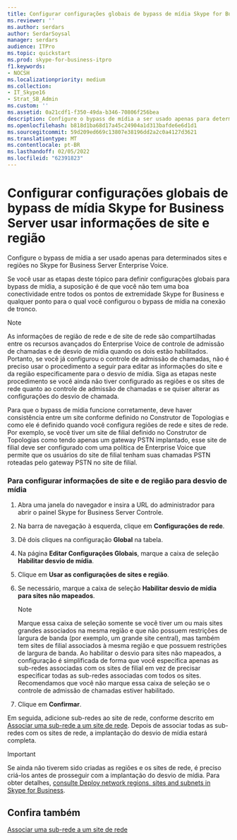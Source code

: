 ```yaml
---
title: Configurar configurações globais de bypass de mídia Skype for Business Server usar informações de site e região
ms.reviewer: ''
ms.author: serdars
author: SerdarSoysal
manager: serdars
audience: ITPro
ms.topic: quickstart
ms.prod: skype-for-business-itpro
f1.keywords:
- NOCSH
ms.localizationpriority: medium
ms.collection:
- IT_Skype16
- Strat_SB_Admin
ms.custom: ''
ms.assetid: 0a21cdf1-f350-49da-b346-70806f256bea
description: Configure o bypass de mídia a ser usado apenas para determinados sites e regiões no Skype for Business Server Enterprise Voice.
ms.openlocfilehash: b818d1ba68d17a45c24904a1d313bafde6e6d1d1
ms.sourcegitcommit: 59d209ed669c13807e38196dd2a2c0a4127d3621
ms.translationtype: MT
ms.contentlocale: pt-BR
ms.lasthandoff: 02/05/2022
ms.locfileid: "62391823"
---
```

# <a name="configure-media-bypass-global-settings-in-skype-for-business-server-to-use-site-and-region-information"></a>Configurar configurações globais de bypass de mídia Skype for Business Server usar informações de site e região
 
Configure o bypass de mídia a ser usado apenas para determinados sites e regiões no Skype for Business Server Enterprise Voice. 
  
 Se você usar as etapas deste tópico para definir configurações globais para bypass de mídia, a suposição é de que você não tem uma boa conectividade entre todos os pontos de extremidade Skype for Business e qualquer ponto para o qual você configurou o bypass de mídia na conexão de tronco.
  
> [!NOTE]
> As informações de região de rede e de site de rede são compartilhadas entre os recursos avançados do Enterprise Voice de controle de admissão de chamadas e de desvio de mídia quando os dois estão habilitados. Portanto, se você já configurou o controle de admissão de chamadas, não é preciso usar o procedimento a seguir para editar as informações do site e da região especificamente para o desvio de mídia. Siga as etapas neste procedimento se você ainda não tiver configurado as regiões e os sites de rede quanto ao controle de admissão de chamadas e se quiser alterar as configurações do desvio de chamada. 
  
Para que o bypass de mídia funcione corretamente, deve haver consistência entre um site conforme definido no Construtor de Topologias e como ele é definido quando você configura regiões de rede e sites de rede. Por exemplo, se você tiver um site de filial definido no Construtor de Topologias como tendo apenas um gateway PSTN implantado, esse site de filial deve ser configurado com uma política de Enterprise Voice que permite que os usuários do site de filial tenham suas chamadas PSTN roteadas pelo gateway PSTN no site de filial.
  
### <a name="to-configure-site-and-region-information-for-media-bypass"></a>Para configurar informações de site e de região para desvio de mídia

1. Abra uma janela do navegador e insira a URL do administrador para abrir o painel Skype for Business Server Controle.  
    
2. Na barra de navegação à esquerda, clique em **Configurações de rede**.
    
3. Dê dois cliques na configuração **Global** na tabela.
    
4. Na página **Editar Configurações Globais**, marque a caixa de seleção **Habilitar desvio de mídia**.
    
5. Clique em **Usar as configurações de sites e região**.
    
6. Se necessário, marque a caixa de seleção **Habilitar desvio de mídia para sites não mapeados**.
    
    > [!NOTE]
    > Marque essa caixa de seleção somente se você tiver um ou mais sites grandes associados na mesma região e que não possuem restrições de largura de banda (por exemplo, um grande site central), mas também tem sites de filial associados à mesma região e que possuem restrições de largura de banda. Ao habilitar o desvio para sites não mapeados, a configuração é simplificada de forma que você especifica apenas as sub-redes associadas com os sites de filial em vez de precisar especificar todas as sub-redes associadas com todos os sites. Recomendamos que você não marque essa caixa de seleção se o controle de admissão de chamadas estiver habilitado. 
  
7. Clique em **Confirmar**.
    
Em seguida, adicione sub-redes ao site de rede, conforme descrito em [Associar uma sub-rede a um site de rede](deploy-network.md#BKMK_AssociateSubnets). Depois de associar todas as sub-redes com os sites de rede, a implantação do desvio de mídia estará completa.
> [!IMPORTANT]
> Se ainda não tiverem sido criadas as regiões e os sites de rede, é preciso criá-los antes de prosseguir com a implantação do desvio de mídia. Para obter detalhes, [consulte Deploy network regions, sites and subnets in Skype for Business](deploy-network.md). 
  
## <a name="see-also"></a>Confira também

[Associar uma sub-rede a um site de rede](deploy-network.md#BKMK_AssociateSubnets)

